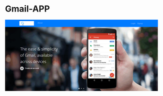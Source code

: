 # Gmail-APP
[![Watch the video](https://github.com/gopalalok/Gmail-APP/blob/main/gmail_pic.png)](https://www.youtube.com/watch?v=qtteVVHNQ5I)
